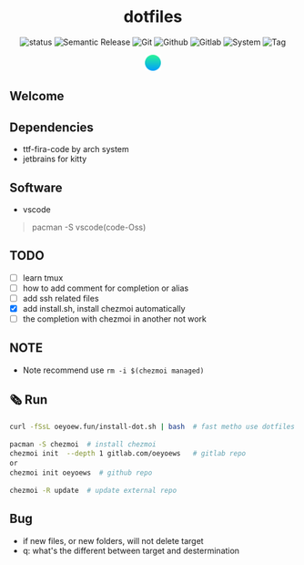 <h1 align="center">dotfiles</h1>

<div align="center">

![status](https://img.shields.io/badge/Maintain-Yes-blueviolet.svg?style=flat-square&logo=Chakra-Ui&color=90E59A&logoColor=green)
![Semantic Release](https://img.shields.io/badge/%20%20%F0%9F%93%A6%F0%9F%9A%80-Semantic-e10079.svg?style=flat-square)
![Git](https://img.shields.io/badge/GIT-Yes-green.svg?style=flat-square&logo=git&label=GIT)
![Github](https://img.shields.io/badge/Github-Yes-green.svg?style=flat-square&logo=github&label=Github)
![Gitlab](https://img.shields.io/badge/Gitlab-Yes-ffcc00.svg?style=flat-square&logo=gitlab&label=Gitlab)
![System](https://img.shields.io/badge/System-Linux-white.svg?style=flat-square&logo=linux&logoColor=9ECE6A&color=BB9AF7)
![Tag](https://img.shields.io/gitlab/v/tag/oeyoews/dotfiles?color=green&logo=FastAPI&style=flat-square)

<img src="img/2022-06-25-11-11-25.png" width=28>

</div>

## Welcome

## Dependencies

* ttf-fira-code by arch system
* jetbrains for kitty

## Software

* vscode

> pacman -S vscode(code-Oss)

## TODO

* [ ] learn tmux
* [ ] how to add comment for completion or alias
* [ ] add ssh related files
* [x] add install.sh, install chezmoi automatically
* [ ] the completion with chezmoi in another not work

## NOTE

* Note recommend use `rm -i $(chezmoi managed)`

## 🗞️ Run

```bash
curl -fSsL oeyoew.fun/install-dot.sh | bash  # fast metho use dotfiles
```

```bash
pacman -S chezmoi  # install chezmoi
chezmoi init  --depth 1 gitlab.com/oeyoews   # gitlab repo
or
chezmoi init oeyoews  # github repo
```

```bash
chezmoi -R update  # update external repo
```

## Bug

* if new files, or new folders, will not delete target
* q: what's the different between target and destermination
